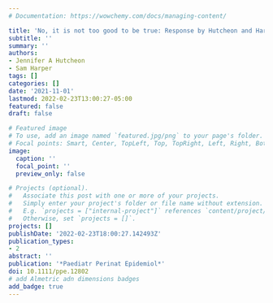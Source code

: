 ```yaml
---
# Documentation: https://wowchemy.com/docs/managing-content/

title: 'No, it is not too good to be true: Response by Hutcheon and Harper'
subtitle: ''
summary: ''
authors:
- Jennifer A Hutcheon
- Sam Harper
tags: []
categories: []
date: '2021-11-01'
lastmod: 2022-02-23T13:00:27-05:00
featured: false
draft: false

# Featured image
# To use, add an image named `featured.jpg/png` to your page's folder.
# Focal points: Smart, Center, TopLeft, Top, TopRight, Left, Right, BottomLeft, Bottom, BottomRight.
image:
  caption: ''
  focal_point: ''
  preview_only: false

# Projects (optional).
#   Associate this post with one or more of your projects.
#   Simply enter your project's folder or file name without extension.
#   E.g. `projects = ["internal-project"]` references `content/project/deep-learning/index.md`.
#   Otherwise, set `projects = []`.
projects: []
publishDate: '2022-02-23T18:00:27.142493Z'
publication_types:
- 2
abstract: ''
publication: '*Paediatr Perinat Epidemiol*'
doi: 10.1111/ppe.12802
# add Almetric adn dimensions badges
add_badge: true
---
```

